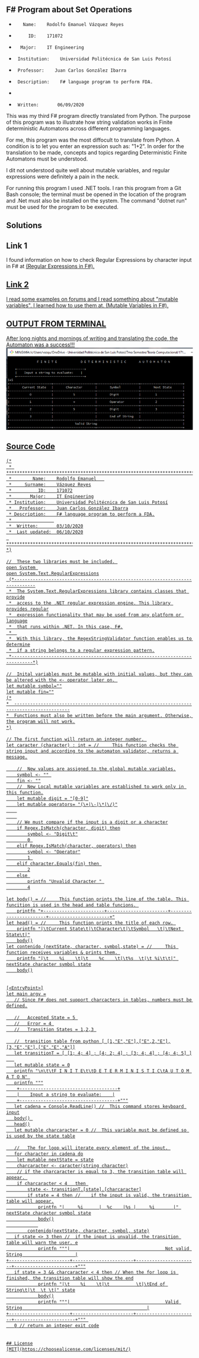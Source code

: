 ## F# Program about Set Operations


 *        Name:    Rodolfo Emanuel Vázquez Reyes
 *          ID:    171072
 *       Major:    IT Engineering
 *      Institution:    Universidad Politécnica de San Luis Potosí
 *      Professor:    Juan Carlos González Ibarra
 *      Description:    F# language program to perform FDA.
 *                
 *      Written:       06/09/2020


This was my third F# program directly translated from Python. 
The purpose of this program was to illustrate how string validation works in Finite deterministic Automatons across 
different programming languages. 

For me, this program was the most diffocult to translate from Python. 
A condition is to let you enter an expression such as: "1+2".
In order for the translation to be made, concepts and topics regarding Deterministic Finite Automatons must be understood. 

I dit not understood quite well about mutable variables, and regular expressions were definitely a pain in the neck.

For running this program I used .NET tools.
I ran this program from a Git Bash console; the terminal must be opened in the location of the program and .Net must also
be installed on the system. The command "dotnet run" must be used for the program to be executed. 

## Solutions
## Link 1
I found information on how to check Regular Expressions by character input in F# at <a href="https://docs.microsoft.com/en-us/dotnet/api/system.text.regularexpressions?view=netcore-3.1" target="\_blank"> (Regular Expressions in F#).
## Link 2
I read some examples on forums and I read something about "mutable variables". I learned how to 
use them at. <a href="https://docs.microsoft.com/en-us/dotnet/fsharp/language-reference/values/#:~:text=of%20functional%20programming.-,Mutable%20Variables,be%20modified%20in%20incorrect%20ways." target="\_blank"> (Mutable Variables in F#).


## OUTPUT FROM TERMINAL
After long nights and mornings of writing and translating the code, the Automaton was a success!!!
<img src="images/dotnetrun.png">

## Source Code
```F#
(*
 * *****************************************************************************
 *        Name:    Rodolfo Emanuel   
 *     Surname:    Vázquez Reyes
 *          ID:    171072
 *       Major:    IT Engineering
 * Institution:    Universidad Politécnica de San Luis Potosí
 *   Professor:    Juan Carlos González Ibarra
 * Description:    F# language program to perform a FDA.
 *                
 *  Written:       03/10/2020
 *  Last updated:  06/10/2020
 **************************************************************************** *)

//  These two libraries must be included. 
open System 
open System.Text.RegularExpressions
 (*------------------------------------------------------------------------------
 *  The System.Text.RegularExpressions library contains classes that provide
 *  access to the .NET regular expression engine. This library provides regular
 *  expression functionality that may be used from any platform or language
 *  that runs within .NET. In this case, F#.
 *  
 *  With this library, the RegexStringValidator function enables us to determine
 *  if a string belongs to a regular expression pattern.
 *------------------------------------------------------------------------------*)

//  Inital variables must be mutable with initial values, but they can be altered with the <- operator later on. 
let mutable symbol=""
let mutable fin=""
(*
*  -------------------------------------------------------------------------------------------
*  Functions must also be written before the main argument. Otherwise, the program will not work.
*)

// The first function will return an integer number. 
let caracter (character) : int = //     This function checks the string input and according to the automaton validator, returns a message.

    //  New values are assigned to the global mutable variables.
    symbol <- "" 
    fin <- ""
    //  New Local mutable variables are established to work only in this function.
    let mutable digit = "[0-9]"
    let mutable operators= "(\+|\-|\*|\/)"
    
    
    // We must compare if the input is a digit or a character
    if Regex.IsMatch(character, digit) then
        symbol <- "Digit\t"
        0 
    elif Regex.IsMatch(character, operators) then
        symbol <- "Operator"
        1 
    elif character.Equals(fin) then 
        2
    else 
        printfn "Unvalid Character " 
        4

let body() = //     This function prints the line of the table. This funcition is used in the head and table funcions. 
    printfn "+-----------------------+-----------------------+-----------------------+-----------------------+"
let head() = //     This function prints the title of each row. 
    printfn "|\tCurrent State\t|\tCharacter\t|\tSymbol   \t|\tNext State\t|"
    body()
let contenido (nextState, character, symbol,state) = //     This function receives variables & prints them. 
    printfn "|\t    %i    \t|\t    %c    \t|\t%s  \t|\t %i\t\t|" nextState character symbol state
    body()


[<EntryPoint>]
let main argv =
   // Since F# does not support charcacters in tables, numbers must be defined.

   //   Accepted State = 5 
   //   Error = 4 
   //   Transition States = 1,2,3 

   //  transition table from python [ [1,"E","E"],["E",2,"E"],[3,"E","E"],["E","E","A"]]
   let transitionT = [ [1; 4; 4] ; [4; 2; 4] ; [3; 4; 4] ; [4; 4; 5] ]
   
   let mutable state = 0
   printfn "\n\t\tF I N I T E\t\tD E T E R M I N I S T I C\tA U T O M A T O N" 
   printfn """
    +-------------------------------------+
    |    Input a string to evaluate:    |
    +-------------------------------------+"""
   let cadena = Console.ReadLine() //  This command stores keyboard input
   body() 
   head()
   let mutable charcaracter = 0 //  This variable must be defined so is used by the state table

   //   The for loop will iterate every element of the input. 
   for character in cadena do
    let mutable nextState = state
    charcaracter <- caracter(string character)
    // if the charcaracter is equal to 3, the transition table will appear. 
    if charcaracter < 4   then 
        state <- transitionT.[state].[charcaracter]
        if state = 4 then //    if the input is valid, the transition table will appear.
            printfn "|     %i      |  %c    |%s |     %i       |" nextState character symbol state
            body()
            
        contenido(nextState, character, symbol, state)
   if state <> 3 then //  if the input is unvalid, the transition table will warn the user. e
            printfn """|                                    Not valid String                    |
+-----------------------+-----------------------+-----------------------+-----------------------+"""
   if state = 3 && charcaracter < 4 then // When the for loop is finished, the transition table will show the end
            printfn "|\t    %i    \t|\t          \t|\tEnd of String\t|\t  \t \t|" state
            body()
            printfn """|                                    Valid String                                               |
+-----------------------+-----------------------+-----------------------+-----------------------+""" 
   0 // return an integer exit code


## License
[MIT](https://choosealicense.com/licenses/mit/)
